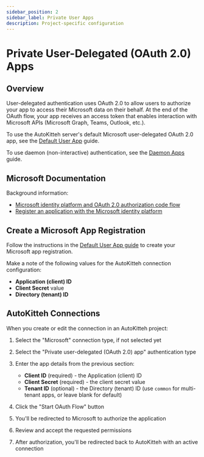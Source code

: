 ```yaml
---
sidebar_position: 2
sidebar_label: Private User Apps
description: Project-specific configuration
---
```


# Private User-Delegated (OAuth 2.0) Apps

## Overview

User-delegated authentication uses OAuth 2.0 to allow users to authorize your app to access their Microsoft data on their behalf. At the end of the OAuth flow, your app receives an access token that enables interaction with Microsoft APIs (Microsoft Graph, Teams, Outlook, etc.).

To use the AutoKitteh server's default Microsoft user-delegated OAuth 2.0 app, see the [Default User App](./default_user) guide.

To use daemon (non-interactive) authentication, see the [Daemon Apps](./daemon) guide.

## Microsoft Documentation

Background information:

- [Microsoft identity platform and OAuth 2.0 authorization code flow](https://learn.microsoft.com/en-us/entra/identity-platform/v2-oauth2-auth-code-flow)
- [Register an application with the Microsoft identity platform](https://learn.microsoft.com/en-us/entra/identity-platform/quickstart-register-app)

## Create a Microsoft App Registration

Follow the instructions in the [Default User App guide](./default_user#create-a-microsoft-app-registration) to create your Microsoft app registration.

Make a note of the following values for the AutoKitteh connection configuration:

- **Application (client) ID**
- **Client Secret** value
- **Directory (tenant) ID**

## AutoKitteh Connections

When you create or edit the connection in an AutoKitteh project:

1. Select the "Microsoft" connection type, if not selected yet

2. Select the "Private user-delegated (OAuth 2.0) app" authentication type

3. Enter the app details from the previous section:

   - **Client ID** (required) - the Application (client) ID
   - **Client Secret** (required) - the client secret value
   - **Tenant ID** (optional) - the Directory (tenant) ID (use `common` for multi-tenant apps, or leave blank for default)

4. Click the "Start OAuth Flow" button

5. You'll be redirected to Microsoft to authorize the application

6. Review and accept the requested permissions

7. After authorization, you'll be redirected back to AutoKitteh with an active connection
